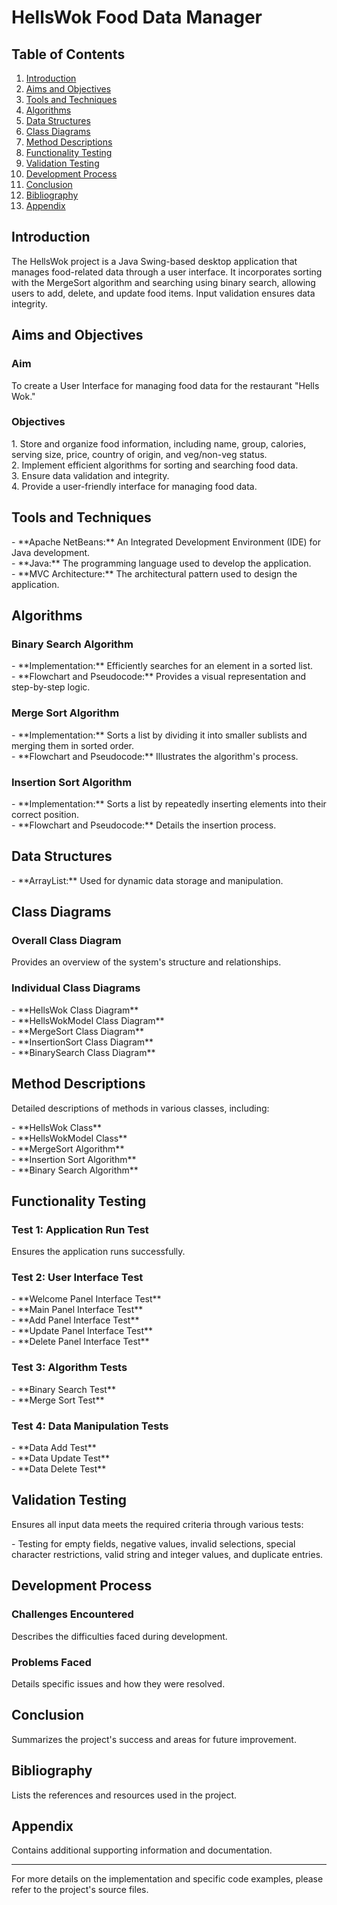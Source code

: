 # HellsWok Food Data Manager

## Table of Contents
1. [Introduction](#introduction)
2. [Aims and Objectives](#aims-and-objectives)
3. [Tools and Techniques](#tools-and-techniques)
4. [Algorithms](#algorithms)
5. [Data Structures](#data-structures)
6. [Class Diagrams](#class-diagrams)
7. [Method Descriptions](#method-descriptions)
8. [Functionality Testing](#functionality-testing)
9. [Validation Testing](#validation-testing)
10. [Development Process](#development-process)
11. [Conclusion](#conclusion)
12. [Bibliography](#bibliography)
13. [Appendix](#appendix)

## Introduction
<p>The HellsWok project is a Java Swing-based desktop application that manages food-related data through a user interface. It incorporates sorting with the MergeSort algorithm and searching using binary search, allowing users to add, delete, and update food items. Input validation ensures data integrity.</p>

## Aims and Objectives
### Aim
<p>To create a User Interface for managing food data for the restaurant "Hells Wok."</p>

### Objectives
<p>
1. Store and organize food information, including name, group, calories, serving size, price, country of origin, and veg/non-veg status.<br>
2. Implement efficient algorithms for sorting and searching food data.<br>
3. Ensure data validation and integrity.<br>
4. Provide a user-friendly interface for managing food data.
</p>

## Tools and Techniques
<p>
- **Apache NetBeans:** An Integrated Development Environment (IDE) for Java development.<br>
- **Java:** The programming language used to develop the application.<br>
- **MVC Architecture:** The architectural pattern used to design the application.
</p>

## Algorithms
### Binary Search Algorithm
<p>- **Implementation:** Efficiently searches for an element in a sorted list.<br>
- **Flowchart and Pseudocode:** Provides a visual representation and step-by-step logic.
</p>

### Merge Sort Algorithm
<p>- **Implementation:** Sorts a list by dividing it into smaller sublists and merging them in sorted order.<br>
- **Flowchart and Pseudocode:** Illustrates the algorithm's process.
</p>

### Insertion Sort Algorithm
<p>- **Implementation:** Sorts a list by repeatedly inserting elements into their correct position.<br>
- **Flowchart and Pseudocode:** Details the insertion process.
</p>

## Data Structures
<p>- **ArrayList:** Used for dynamic data storage and manipulation.
</p>

## Class Diagrams
### Overall Class Diagram
<p>Provides an overview of the system's structure and relationships.
</p>

### Individual Class Diagrams
<p>
- **HellsWok Class Diagram**<br>
- **HellsWokModel Class Diagram**<br>
- **MergeSort Class Diagram**<br>
- **InsertionSort Class Diagram**<br>
- **BinarySearch Class Diagram**
</p>

## Method Descriptions
<p>Detailed descriptions of methods in various classes, including:
</p>
<p>
- **HellsWok Class**<br>
- **HellsWokModel Class**<br>
- **MergeSort Algorithm**<br>
- **Insertion Sort Algorithm**<br>
- **Binary Search Algorithm**
</p>

## Functionality Testing
### Test 1: Application Run Test
<p>Ensures the application runs successfully.</p>

### Test 2: User Interface Test
<p>- **Welcome Panel Interface Test**<br>
- **Main Panel Interface Test**<br>
- **Add Panel Interface Test**<br>
- **Update Panel Interface Test**<br>
- **Delete Panel Interface Test**
</p>

### Test 3: Algorithm Tests
<p>- **Binary Search Test**<br>
- **Merge Sort Test**
</p>

### Test 4: Data Manipulation Tests
<p>- **Data Add Test**<br>
- **Data Update Test**<br>
- **Data Delete Test**
</p>

## Validation Testing
<p>Ensures all input data meets the required criteria through various tests:
</p>
<p>
- Testing for empty fields, negative values, invalid selections, special character restrictions, valid string and integer values, and duplicate entries.
</p>

## Development Process
### Challenges Encountered
<p>Describes the difficulties faced during development.
</p>

### Problems Faced
<p>Details specific issues and how they were resolved.
</p>

## Conclusion
<p>Summarizes the project's success and areas for future improvement.
</p>

## Bibliography
<p>Lists the references and resources used in the project.
</p>

## Appendix
<p>Contains additional supporting information and documentation.
</p>

---

<p>For more details on the implementation and specific code examples, please refer to the project's source files.
</p>
